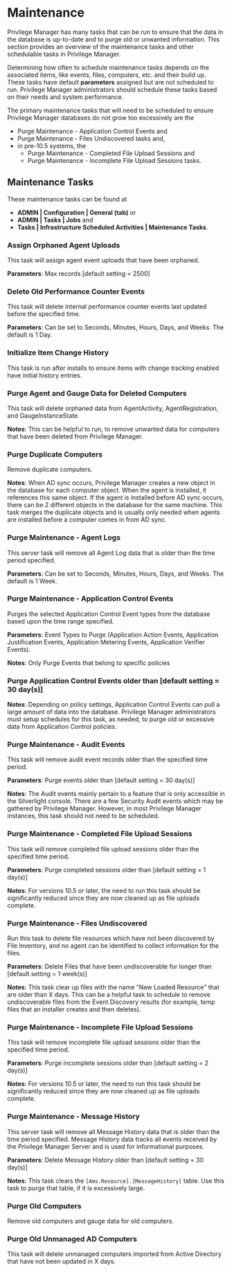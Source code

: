 [title]: # (Maintenance)
[tags]: # (admin)
[priority]: # (6002)
# Maintenance

Privilege Manager has many tasks that can be run to ensure that the data in the database is up-to-date and to purge old or unwanted information. This section provides an overview of the maintenance tasks and other schedulable tasks in Privilege Manager.

Determining how often to schedule maintenance tasks depends on the associated items, like events, files, computers, etc. and their build up. These tasks have default __parameters__ assigned but are not scheduled to run. Privilege Manager administrators should schedule these tasks based on their needs and system performance.

The primary maintenance tasks that will need to be scheduled to ensure Privilege Manager databases do not grow too excessively are the

* Purge Maintenance - Application Control Events and
* Purge Maintenance - Files Undiscovered tasks and,
* in pre-10.5 systems, the
  * Purge Maintenance - Completed File Upload Sessions and
  * Purge Maintenance - Incomplete File Upload Sessions tasks.

## Maintenance Tasks

These maintenance tasks can be found at

* __ADMIN | Configuration | General (tab)__ or
* __ADMIN | Tasks | Jobs__ and
* __Tasks | Infrastructure Scheduled Activities | Maintenance Tasks__.

### Assign Orphaned Agent Uploads

This task will assign agent event uploads that have been orphaned.

__Parameters__: Max records [default setting = 2500]

<!-- with 10.7: by default ### Clear Client Item Cache

This server task will clear entries from the Client Item Cache that are older than the time period specified.

__Parameters__: Delete Message History older than [default setting = 30 day(s)]

__Notes__: This is mainly a diagnostics tool and should not need to be scheduled. -->

### Delete Old Performance Counter Events

This task will delete internal performance counter events last updated before the specified time.

__Parameters__: Can be set to Seconds, Minutes, Hours, Days, and Weeks. The default is 1 Day.

### Initialize Item Change History

This task is run after installs to ensure items with change tracking enabled have initial history entries.

### Purge Agent and Gauge Data for Deleted Computers

This task will delete orphaned data from AgentActivity, AgentRegistration, and GaugeInstanceState.

__Notes__: This can be helpful to run, to remove unwanted data for computers that have been deleted from Privilege Manager.

### Purge Duplicate Computers

Remove duplicate computers.

__Notes__: When AD sync occurs, Privilege Manager creates a new object in the database for each computer object. When the agent is installed, it references this same object. If the agent is installed before AD sync occurs, there can be 2 different objects in the database for the same machine. This task merges the duplicate objects and is usually only needed when agents are installed before a computer comes in from AD sync.

### Purge Maintenance - Agent Logs

This server task will remove all Agent Log data that is older than the time period specified.

__Parameters__: Can be set to Seconds, Minutes, Hours, Days, and Weeks. The default is 1 Week.

### Purge Maintenance - Application Control Events

Purges the selected Application Control Event types from the database based upon the time range specified. 

__Parameters__: Event Types to Purge (Application Action Events, Application Justification Events, Application Metering Events, Application Verifier Events).

__Notes__: Only Purge Events that belong to specific policies

### Purge Application Control Events older than [default setting = 30 day(s)]

__Notes__: Depending on policy settings, Application Control Events can pull a large amount of data into the database. Privilege Manager administrators must setup schedules for this task, as needed, to purge old or excessive data from Application Control policies.

### Purge Maintenance - Audit Events

This task will remove audit event records older than the specified time period.

__Parameters__: Purge events older than [default setting = 30 day(s)]

__Notes__: The Audit events mainly pertain to a feature that is only accessible in the Silverlight console. There are a few Security Audit events which may be gathered by Privilege Manager. However, in most Privilege Manager instances, this task should not need to be scheduled.

### Purge Maintenance - Completed File Upload Sessions

This task will remove completed file upload sessions older than the specified time period.

__Parameters__: Purge completed sessions older than [default setting = 1 day(s)]

__Notes__: For versions 10.5 or later, the need to run this task should be significantly reduced since they are now cleaned up as file uploads complete.

### Purge Maintenance - Files Undiscovered

Run this task to delete file resources which have not been discovered by File Inventory, and no agent can be identified to collect information for the files.

__Parameters__: Delete Files that have been undiscoverable for longer than [default setting = 1 week(s)]

__Notes__: This task clear up files with the name "New Loaded Resource" that are older than X days. This can be a helpful task to schedule to remove undiscoverable files from the Event Discovery results (for example, temp files that an installer creates and then deletes).

### Purge Maintenance - Incomplete File Upload Sessions

This task will remove incomplete file upload sessions older than the specified time period.

__Parameters__: Purge incomplete sessions older than [default setting = 2 day(s)]

__Notes__: For versions 10.5 or later, the need to run this task should be significantly reduced since they are now cleaned up as file uploads complete.

### Purge Maintenance - Message History

This server task will remove all Message History data that is older than the time period specified. Message History data tracks all events received by the Privilege Manager Server and is used for informational purposes.

__Parameters__: Delete Message History older than [default setting = 30 day(s)]

__Notes__: This task clears the `[Ams.Resource].[MessageHistory]` table. Use this task to purge that table, if it is excessively large.

### Purge Old Computers

Remove old computers and gauge data for old computers.

### Purge Old Unmanaged AD Computers

This task will delete unmanaged computers imported from Active Directory that have not been updated in X days.
